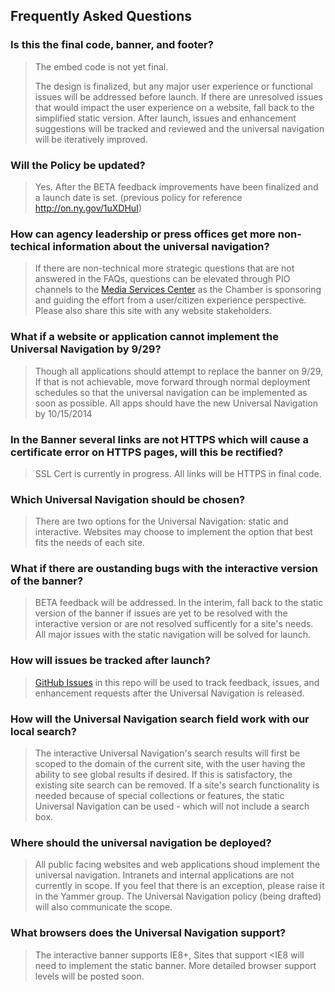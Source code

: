 ## Frequently Asked Questions

### Is this the final code, banner, and footer?
> The embed code is not yet final. 
>
> The design is finalized, but any major user experience or functional issues will be addressed before launch. If there are unresolved issues that would impact the user experience on a website, fall back to the simplified static version. After launch, issues and enhancement suggestions will be tracked and reviewed and the universal navigation will be iteratively improved. 

### Will the Policy be updated?
> Yes. After the BETA feedback improvements have been finalized and a launch date is set. (previous policy for reference http://on.ny.gov/1uXDHuI)

### How can agency leadership or press offices get more non-techical information about the universal navigation?
> If there are non-technical more strategic questions that are not answered in the FAQs, questions can be elevated through PIO channels to the [Media Services Center](http://www.ogs.ny.gov/Core/MSC/) as the Chamber is sponsoring and guiding the effort from a user/citizen experience perspective. Please also share this site with any website stakeholders.

### What if a website or application cannot implement the Universal Navigation by 9/29?
> Though all applications should attempt to replace the banner on 9/29, If that is not achievable, move forward through normal deployment schedules so that the universal navigation can be implemented as soon as possible.  All apps should have the new Universal Navigation by 10/15/2014

### In the Banner several links are not HTTPS which will cause a certificate error on HTTPS pages, will this be rectified?
> SSL Cert is currently in progress. All links will be HTTPS in final code.

### Which Universal Navigation should be chosen?
> There are two options for the Universal Navigation: static and interactive. Websites may choose to implement the option that best fits the needs of each site. 

### What if there are oustanding bugs with the interactive version of the banner?
> BETA feedback will be addressed. In the interim, fall back to the static version of the banner if issues are yet to be resolved with the interactive version or are not resolved sufficently for a site's needs. All major issues with the static navigation will be solved for launch.

### How will issues be tracked after launch?
> [GitHub Issues](https://github.com/nys-its/universal-navigation/issues) in this repo will be used to track feedback, issues, and enhancement requests after the Universal Navigation is released.

### How will the Universal Navigation search field work with our local search?
> The interactive Universal Navigation's search results will first be scoped to the domain of the current site, with the user having the ability to see global results if desired. If this is satisfactory, the existing site search can be removed. If a site's search functionality is needed because of special collections or features, the static Universal Navigation can be used - which will not include a search box.

### Where should the universal navigation be deployed?
> All public facing websites and web applications shoud implement the universal navigation. Intranets and internal applications are not currently in scope.  If you feel that there is an exception, please raise it in the Yammer group.  The Universal Navigation policy (being drafted) will also communicate the scope.

### What browsers does the Universal Navigation support?
> The interactive banner supports IE8+, Sites that support <IE8 will need to implement the static banner. More detailed browser support levels will be posted soon.
